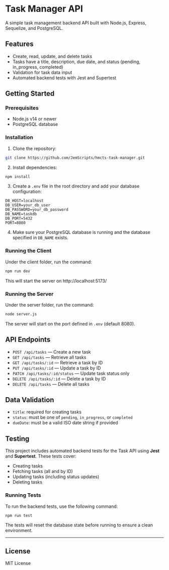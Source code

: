 
# Task Manager API

A simple task management backend API built with Node.js, Express, Sequelize, and PostgreSQL.

## Features

- Create, read, update, and delete tasks
- Tasks have a title, description, due date, and status (pending, in_progress, completed)
- Validation for task data input
- Automated backend tests with Jest and Supertest

## Getting Started

### Prerequisites

- Node.js v14 or newer
- PostgreSQL database

### Installation

1. Clone the repository:

```bash
git clone https://github.com/JemScripts/hmcts-task-manager.git
```

2. Install dependencies:

```bash
npm install
```

3. Create a `.env` file in the root directory and add your database configuration:

```
DB_HOST=localhost
DB_USER=your_db_user
DB_PASSWORD=your_db_password
DB_NAME=taskdb
DB_PORT=5432
PORT=8080
```

4. Make sure your PostgreSQL database is running and the database specified in `DB_NAME` exists.

### Running the Client

Under the client folder, run the command:

```bash
npm run dev
```

This will start the server on http://localhost:5173/

### Running the Server

Under the server folder, run the command:

```bash
node server.js
```

The server will start on the port defined in `.env` (default 8080).

## API Endpoints

- `POST /api/tasks` — Create a new task
- `GET /api/tasks` — Retrieve all tasks
- `GET /api/tasks/:id` — Retrieve a task by ID
- `PUT /api/tasks/:id` — Update a task by ID
- `PATCH /api/tasks/:id/status` — Update task status only
- `DELETE /api/tasks/:id` — Delete a task by ID
- `DELETE /api/tasks` — Delete all tasks

## Data Validation

- `title`: required for creating tasks
- `status`: must be one of `pending`, `in_progress`, or `completed`
- `dueDate`: must be a valid ISO date string if provided

## Testing

This project includes automated backend tests for the Task API using **Jest** and **Supertest**. These tests cover:

- Creating tasks
- Fetching tasks (all and by ID)
- Updating tasks (including status updates)
- Deleting tasks

### Running Tests

To run the backend tests, use the following command:

```bash
npm run test
```

The tests will reset the database state before running to ensure a clean environment.

---

## License

MIT License

